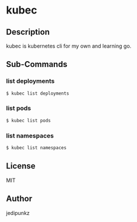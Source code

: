 # kubec

## Description

kubec is kubernetes cli for my own and learning go.

## Sub-Commands

### list deployments

```bash
$ kubec list deployments
```

### list pods

```bash
$ kubec list pods
```

### list namespaces

```bash
$ kubec list namespaces
```

## License

MIT

## Author

jedipunkz

